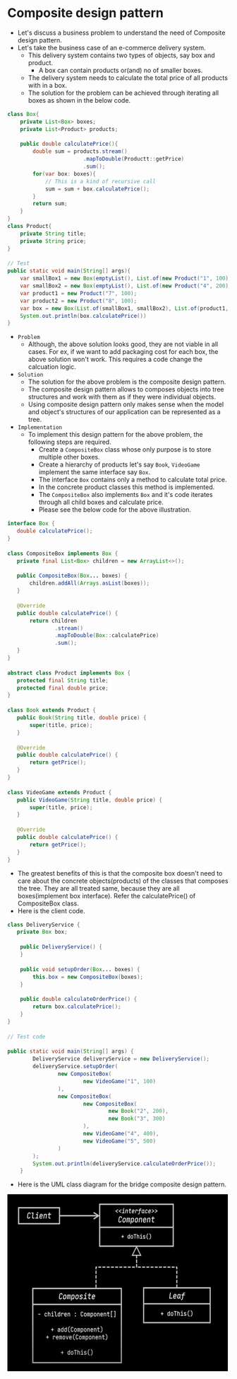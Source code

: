 # Composite design pattern

- Let's discuss a business problem to understand the need of Composite design pattern.
- Let's take the business case of an e-commerce delivery system.
  - This delivery system contains two types of objects, say box and product.
    - A box can contain products or(and) no of smaller boxes.
  - The delivery system needs to calculate the total price of all products with in a box.
  - The solution for the problem can be achieved through iterating all boxes as shown in the below code.
```java
class Box{
    private List<Box> boxes;
    private List<Product> products;

    public double calculatePrice(){
        double sum = products.stream()
                        .mapToDouble(Productt::getPrice)
                        .sum();
        for(var box: boxes){
            // This is a kind of recursive call
            sum = sum + box.calculatePrice();
        }
        return sum;                
    }
}
class Product{
    private String title;
    private String price;
}

// Test
public static void main(String[] args){
    var smallBox1 = new Box(emptyList(), List.of(new Product("1", 100), new Product("2", 100), new Product("3", 100)));
    var smallBox2 = new Box(emptyList(), List.of(new Product("4", 200), new Product("5", 200), new Product("6", 200)));
    var product1 = new Product("7", 100);
    var product2 = new Product("8", 100);
    var box = new Box(List.of(smallBox1, smallBox2), List.of(product1, product2));
    System.out.println(box.calculatePrice())
}
```
- `Problem`
  - Although, the above solution looks good, they are not viable in all cases. For ex, if we want to add packaging cost for each box, 
    the above solution won't work. This requires a code change the calcuation logic.
- `Solution`
  - The solution for the above problem is the composite design pattern.
  - The composite design pattern allows to composes objects into tree structures and work with them as if they were individual objects.
  - Using composite design pattern only makes sense when the model and object's structures of our application can be represented as a 
    tree.
- `Implementation`
  - To implement this design pattern for the above problem, the following steps are required.
    - Create a `CompositeBox` class whose only purpose is to store multiple other boxes.
    - Create a hierarchy of products let's say `Book`, `VideoGame` implement the same interface say `Box`.
    - The interface `Box` contains only a method to calculate total price.
    - In the concrete product classes this method is implemented.
    - The `CompositeBox` also implements `Box` and it's code iterates through all child boxes and calculate price.
    - Please see the below code for the above illustration.
 ```java
interface Box {
    double calculatePrice();
}

class CompositeBox implements Box {
    private final List<Box> children = new ArrayList<>();

    public CompositeBox(Box... boxes) {
        children.addAll(Arrays.asList(boxes));
    }

    @Override
    public double calculatePrice() {
        return children
                .stream()
                .mapToDouble(Box::calculatePrice)
                .sum();
    }
}

abstract class Product implements Box {
    protected final String title;
    protected final double price;
}

class Book extends Product {
    public Book(String title, double price) {
        super(title, price);
    }

    @Override
    public double calculatePrice() {
        return getPrice();
    }
}

class VideoGame extends Product {
    public VideoGame(String title, double price) {
        super(title, price);
    }

    @Override
    public double calculatePrice() {
        return getPrice();
    }
}
```
- The greatest benefits of this is that the composite box doesn't need to care about the concrete objects(products) of the classes 
  that composes the tree. They are all treated same, because they are all boxes(implement box interface). Refer the calculatePrice() of CompositeBox class.
- Here is the client code.
```java
class DeliveryService {
   private Box box;

    public DeliveryService() {
    }

    public void setupOrder(Box... boxes) {
        this.box = new CompositeBox(boxes);
    }

    public double calculateOrderPrice() {
        return box.calculatePrice();
    }
}

// Test code

public static void main(String[] args) {
        DeliveryService deliveryService = new DeliveryService();
        deliveryService.setupOrder(
                new CompositeBox(
                        new VideoGame("1", 100)
                ),
                new CompositeBox(
                        new CompositeBox(
                                new Book("2", 200),
                                new Book("3", 300)
                        ),
                        new VideoGame("4", 400),
                        new VideoGame("5", 500)
                )
        );
        System.out.println(deliveryService.calculateOrderPrice());
    }
```  

- Here is the UML class diagram for the bridge composite design pattern.

<img src="../../images/composite.png" height=400 width=500>